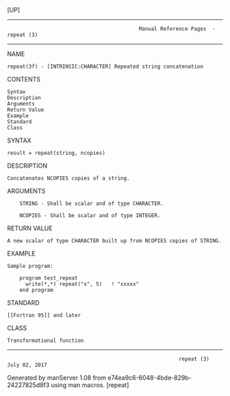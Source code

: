 [UP]

-----------------------------------------------------------------------------------------------------------------------------------
                                               Manual Reference Pages  - repeat (3)
-----------------------------------------------------------------------------------------------------------------------------------
                                                                 
NAME

    repeat(3f) - [INTRINSIC:CHARACTER] Repeated string concatenation

CONTENTS

    Syntax
    Description
    Arguments
    Return Value
    Example
    Standard
    Class

SYNTAX

    result = repeat(string, ncopies)

DESCRIPTION

    Concatenates NCOPIES copies of a string.

ARGUMENTS

        STRING - Shall be scalar and of type CHARACTER.

        NCOPIES - Shall be scalar and of type INTEGER.

RETURN VALUE

    A new scalar of type CHARACTER built up from NCOPIES copies of STRING.

EXAMPLE

    Sample program:

        program test_repeat
          write(*,*) repeat("x", 5)   ! "xxxxx"
        end program



STANDARD

    [[Fortran 95]] and later

CLASS

    Transformational function

-----------------------------------------------------------------------------------------------------------------------------------

                                                            repeat (3)                                                July 02, 2017

Generated by manServer 1.08 from e74ea9c6-6048-4bde-829b-24227825d8f3 using man macros.
                                                             [repeat]
